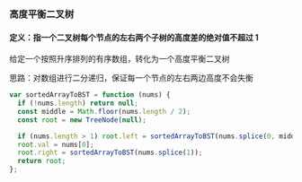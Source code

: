 ### 高度平衡二叉树

#### 定义：指一个二叉树每个节点的左右两个子树的高度差的绝对值不超过 1

给定一个按照升序排列的有序数组，转化为一个高度平衡二叉树

思路：对数组进行二分递归，保证每一个节点的左右两边高度不会失衡

```javascript
var sortedArrayToBST = function (nums) {
  if (!nums.length) return null;
  const middle = Math.floor(nums.length / 2);
  const root = new TreeNode(null);

  if (nums.length > 1) root.left = sortedArrayToBST(nums.splice(0, middle));
  root.val = nums[0];
  root.right = sortedArrayToBST(nums.splice(1));
  return root;
};
```
